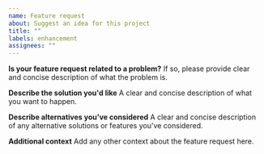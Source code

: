 ```yaml
---
name: Feature request
about: Suggest an idea for this project
title: ""
labels: enhancement
assignees: ""
---
```


**Is your feature request related to a problem?** If so, please provide clear and
concise description of what the problem is.

**Describe the solution you'd like** A clear and concise description of what you want to
happen.

**Describe alternatives you've considered** A clear and concise description of any
alternative solutions or features you've considered.

**Additional context** Add any other context about the feature request here.
